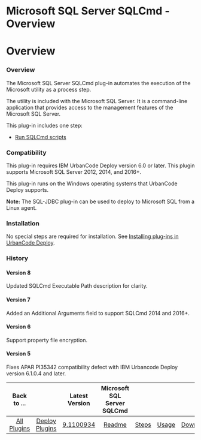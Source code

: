 
Microsoft SQL Server SQLCmd - Overview
======================================

# Overview



### Overview




 


The Microsoft SQL Server SQLCmd plug-in automates the execution of the Microsoft  utility as a 
process step.


The  utility is included with the Microsoft SQL Server. It is a command-line application that provides 
access to the management features of the Microsoft SQL Server.


This plug-in includes one step:


* [Run SQLCmd 
scripts](#run_sqlcmd_script)


### Compatibility


This plug-in requires IBM UrbanCode Deploy version 6.0 or later. This
 plugin supports Microsoft SQL Server 2012, 2014, and 2016+.


This plug-in runs on the Windows operating systems that 
UrbanCode Deploy supports. 


**Note:** The SQL-JDBC plug-in can be used to deploy to Microsoft SQL from a Linux agent.



### Installation


No special steps are required for installation. See [Installing plug-ins in UrbanCode 
Deploy](https://www.urbancode.com/resource/installing-plug-ins-in-urbancode-products/ "Installing plug-ins in UrbanCode 
Deploy").


### History


#### Version 8


Updated SQLCmd Executable Path description for clarity.


#### Version 7



Added an Additional Arguments field to support SQLCmd 2014 and 2016+.


#### Version 6


Support property file 
encryption.


#### Version 5


Fixes APAR PI35342 compatibility defect with IBM Urbancode Deploy version 6.1.0.4 and 
later.




|Back to ...||Latest Version|Microsoft SQL Server SQLCmd ||||
| :---: | :---: | :---: | :---: | :---: | :---: | :---: |
|[All Plugins](../../index.md)|[Deploy Plugins](../README.md)|[9.1100934](https://raw.githubusercontent.com/UrbanCode/IBM-UCD-PLUGINS/main/files/SQLCmd/SQLCmd-9.1100934.zip)|[Readme](README.md)|[Steps](steps.md)|[Usage](usage.md)|[Downloads](downloads.md)|
